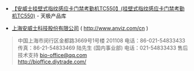 

- [【安威士挂壁式指纹感应卡门禁考勤机TC550】(挂壁式指纹感应卡门禁考勤机TC550)](http://product.yesky.com/product/809/809970/) - 天极产品库



- [上海安威士科技股份有限公司](http://www.anviz.com/zh-cn) ( http://www.anviz.com/cn )

> 中国上海市闵行区金都路3669号1号楼
> 201108
电话：86-021-54833433
传真：86-21-54833469
陆先生 (国内事业部)
电话：021-54833433
售后技术支持 <bio-office@qq.com>    	
http://bioffice.diytrade.com/
